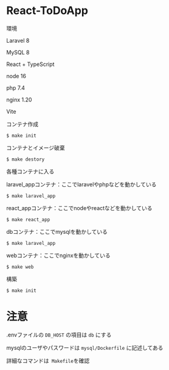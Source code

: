 # React-ToDoApp

環境

Laravel 8

MySQL 8

React + TypeScript

node 16

php 7.4

nginx 1.20

Vite

コンテナ作成

```
$ make init
```

コンテナとイメージ破棄

```
$ make destory
```

各種コンテナに入る

laravel_appコンテナ：ここでlaravelやphpなどを動かしている
```
$ make laravel_app
```

react_appコンテナ：ここでnodeやreactなどを動かしている
```
$ make react_app
```
dbコンテナ：ここでmysqlを動かしている
```
$ make laravel_app
```

webコンテナ：ここでnginxを動かしている
```
$ make web
```

構築

```
$ make init
```

# 注意

.envファイルの ` DB_HOST ` の項目は ` db ` にする

mysqlのユーザやパスワードは ` mysql/Dockerfile ` に記述してある

詳細なコマンドは` Makefile`を確認